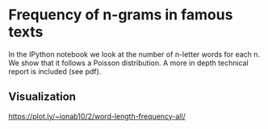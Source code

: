 # Frequency of n-grams in famous texts

In the IPython notebook we look at the number of n-letter words for each n. We show that it follows a Poisson distribution. A more in depth technical report is included (see pdf).

## Visualization
https://plot.ly/~ionab10/2/word-length-frequency-all/
